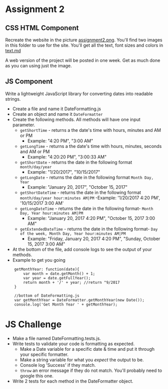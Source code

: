# Assignment 2


## CSS HTML Component
Recreate the website in the picture [assignment2.png](assignment2.png).  You'll find two images in this folder to use for the site.  You'll get all the text, font sizes and colors in [text.md](text.md)

A web version of the project will be posted in one week. Get as much done as you can using just the image.

## JS Component
Write a lightweight JavaScript library for converting dates into readable strings.

- Create a file and name it DateFormatting.js
- Create an object and name it `DateFormatter`
- Create the following methods.  All methods will have one input parameter.
    - `getShortTime` - returns a the date's time with hours, minutes and AM or PM
        - Example: "4:20 PM", "3:00 AM"
    - `getLongTime` - returns a the date's time with hours, minutes, seconds and AM or PM
        - Example: "4:20:20 PM", "3:00:33 AM"
    - `getShortDate` - returns the date in the following format `month/day/year`
        - Example: "1/20/2017", "10/15/2017"
    - `getLongDate` - returns the date in the following format `Month Day, Year`
        - Example: "January 20, 2017", "October 15, 2017"
    - `getShortDateTime` - returns the date in the following format `month/day/year hour:minutes AM|PM`
        -Example: '1/20/2017 4:20 PM', '10/15/2017 3:00 AM'
    - `getLongDateTime` - returns the date in the following format- `Month Day, Year hour:minutes AM|PM`
        - Example: "January 20, 2017 4:20 PM", "October 15, 2017 3:00 AM"
    - `getExtendedDateTime` - returns the date in the following format- `Day of the week, Month Day, Year hour:minutes AM|PM`
        - Example: "Friday, January 20, 2017 4:20 PM", "Sunday, October 15, 2017 3:00 AM"
- At the bottom of the file, add console logs to see the output of your methods.        
- Example to get you going
```
    getMonthYear: function(date){
        var month = date.getMonth() + 1;
        var year = date.getFullYear();
        return month + '/' + year; //return "9/2017
    }

    //bottom of DateFormatting.js
    var getMonthYear = DateFormatter.getMonthYear(new Date());
    console.log('Get Month Year ' + getMonthYear);
```
# JS Challenge
- Make a file named DateFormatting.tests.js. 
- Write tests to validate your code is formatting as expected.
    - Make a Date variable for a specific date & time and put it through your specific formatter.
    - Make a string variable for what you _expect_ the output to be.
    - Console log 'Success' if they match.
    - `throw` an error message if they do not match.  You'll probably need to google this one.
- Write 2 tests for each method in the DateFormatter object.
